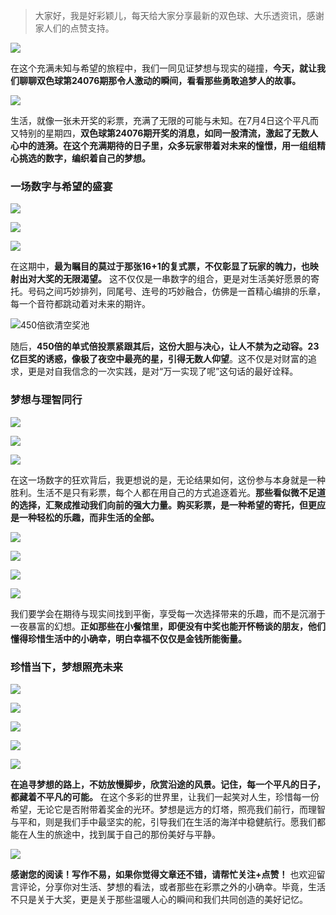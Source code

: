 > 大家好，我是好彩颖儿，每天给大家分享最新的双色球、大乐透资讯，感谢家人们的点赞支持。

![](https://cdn.jsdelivr.net/gh/wangwenjie1314/PicCDN/2024-6-20/1718847632947-image.png)


在这个充满未知与希望的旅程中，我们一同见证梦想与现实的碰撞，**今天，就让我们聊聊双色球第24076期那令人激动的瞬间，看看那些勇敢追梦人的故事。**


![](https://cdn.jsdelivr.net/gh/wangwenjie1314/PicCDN/2024-7-4/1720076294003-image.png)


生活，就像一张未开奖的彩票，充满了无限的可能与未知。在7月4日这个平凡而又特别的星期四，**双色球第24076期开奖的消息，如同一股清流，激起了无数人心中的涟漪。在这个充满期待的日子里，众多玩家带着对未来的憧憬，用一组组精心挑选的数字，编织着自己的梦想。**

### 一场数字与希望的盛宴

![](https://cdn.jsdelivr.net/gh/wangwenjie1314/PicCDN/2024-7-4/1720076339651-image.png)


![](https://cdn.jsdelivr.net/gh/wangwenjie1314/PicCDN/2024-7-4/1720076322051-image.png)


![](https://cdn.jsdelivr.net/gh/wangwenjie1314/PicCDN/2024-7-4/1720076327449-image.png)

在这期中，**最为瞩目的莫过于那张16+1的复式票，不仅彰显了玩家的魄力，也映射出对大奖的无限渴望。** 这不仅仅是一串数字的组合，更是对生活美好愿景的寄托。号码之间巧妙排列，同尾号、连号的巧妙融合，仿佛是一首精心编排的乐章，每一个音符都跳动着对未来的期许。


![450倍欲清空奖池](https://cdn.jsdelivr.net/gh/wangwenjie1314/PicCDN/2024-7-4/1720076281876-image.png)


随后，**450倍的单式倍投票紧跟其后，这份大胆与决心，让人不禁为之动容。23亿巨奖的诱惑，像极了夜空中最亮的星，引得无数人仰望**。这不仅是对财富的追求，更是对自我信念的一次实践，是对“万一实现了呢”这句话的最好诠释。

### 梦想与理智同行


![](https://cdn.jsdelivr.net/gh/wangwenjie1314/PicCDN/2024-7-4/1720076302536-image.png)


![](https://cdn.jsdelivr.net/gh/wangwenjie1314/PicCDN/2024-7-4/1720076310838-image.png)

![](https://cdn.jsdelivr.net/gh/wangwenjie1314/PicCDN/2024-7-4/1720076397426-image.png)

在这一场数字的狂欢背后，我更想说的是，无论结果如何，这份参与本身就是一种胜利。生活不是只有彩票，每个人都在用自己的方式追逐着光。**那些看似微不足道的选择，汇聚成推动我们向前的强大力量。购买彩票，是一种希望的寄托，但更应是一种轻松的乐趣，而非生活的全部。**


![](https://cdn.jsdelivr.net/gh/wangwenjie1314/PicCDN/2024-7-4/1720076405633-image.png)

![](https://cdn.jsdelivr.net/gh/wangwenjie1314/PicCDN/2024-7-4/1720076412763-image.png)

![](https://cdn.jsdelivr.net/gh/wangwenjie1314/PicCDN/2024-7-4/1720076417935-image.png)


![](https://cdn.jsdelivr.net/gh/wangwenjie1314/PicCDN/2024-7-4/1720076423015-image.png)

我们要学会在期待与现实间找到平衡，享受每一次选择带来的乐趣，而不是沉溺于一夜暴富的幻想。**正如那些在小餐馆里，即便没有中奖也能开怀畅谈的朋友，他们懂得珍惜生活中的小确幸，明白幸福不仅仅是金钱所能衡量。**

### 珍惜当下，梦想照亮未来



![](https://cdn.jsdelivr.net/gh/wangwenjie1314/PicCDN/2024-7-4/1720076458417-image.png)

![](https://cdn.jsdelivr.net/gh/wangwenjie1314/PicCDN/2024-7-4/1720076463446-image.png)

![](https://cdn.jsdelivr.net/gh/wangwenjie1314/PicCDN/2024-7-4/1720076468837-image.png)


![](https://cdn.jsdelivr.net/gh/wangwenjie1314/PicCDN/2024-7-4/1720076474583-image.png)


![](https://cdn.jsdelivr.net/gh/wangwenjie1314/PicCDN/2024-7-4/1720076479781-image.png)



**在追寻梦想的路上，不妨放慢脚步，欣赏沿途的风景。记住，每一个平凡的日子，都藏着不平凡的可能。** 在这个多彩的世界里，让我们一起笑对人生，珍惜每一份希望，无论它是否附带着奖金的光环。梦想是远方的灯塔，照亮我们前行，而理智与平和，则是我们手中最坚实的舵，引导我们在生活的海洋中稳健航行。愿我们都能在人生的旅途中，找到属于自己的那份美好与平静。


![](https://cdn.jsdelivr.net/gh/wangwenjie1314/PicCDN/2024-7-4/1720076582134-image.png)


**感谢您的阅读！写作不易，如果你觉得文章还不错，请帮忙关注+点赞！** 也欢迎留言评论，分享你对生活、梦想的看法，或者那些在彩票之外的小确幸。毕竟，生活不只是关于大奖，更是关于那些温暖人心的瞬间和我们共同创造的美好记忆。


